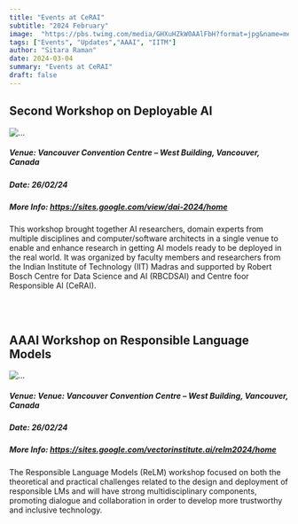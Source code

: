 ```yaml
---
title: "Events at CeRAI"
subtitle: "2024 February" 
image:  "https://pbs.twimg.com/media/GHXuHZkW0AAlFbH?format=jpg&name=medium"
tags: ["Events", "Updates","AAAI", "IITM"]
author: "Sitara Raman"
date: 2024-03-04
summary: "Events at CeRAI"
draft: false
---
```


<div class="container mt-5">
        <div class="text-center">
            <h2>Second Workshop on Deployable AI</h2>
        </div>
        <div class="card mb-3">
            <img src="/images/vancouver.jpg" class="card-img-top" alt="...">
            <div class="card-body">
                <h5 class="card-title">Venue: Vancouver Convention Centre – West Building, Vancouver, Canada</h5>
                <h5 class="card-title">Date: 26/02/24</h5>
                <h5 class="card-title">More Info: <a href="https://sites.google.com/view/dai-2024/home">https://sites.google.com/view/dai-2024/home</a></h5>
                <p class="card-text"> This workshop brought together AI researchers, domain experts from multiple disciplines and computer/software architects in a single venue to enable and enhance research in getting AI models ready to be deployed in the real world. It was organized by faculty members and researchers from the Indian Institute of Technology (IIT) Madras and supported by Robert Bosch Centre for Data Science and AI (RBCDSAI) and Centre foor Responsible AI (CeRAI).</p>
            </div>
        </div>
        <br></br>

<div class="text-center">
            <h2>AAAI Workshop on 
Responsible Language Models </h2>
        </div>
        <div class="card mb-3">
            <img src="https://www.ssg.coop/wp-content/uploads/2015/03/SSG-Vancouver-VCCEP_MG_2261.jpg" class="card-img-top" alt="...">
            <div class="card-body">
                <h5 class="card-title">Venue: Venue: Vancouver Convention Centre – West Building, Vancouver, Canada</h5>
                <h5 class="card-title">Date: 26/02/24</h5>
                <h5 class="card-title">More Info: <a href="https://sites.google.com/vectorinstitute.ai/relm2024/home">https://sites.google.com/vectorinstitute.ai/relm2024/home</a></h5>
                <p class="card-text">The Responsible Language Models (ReLM) workshop focused on both the theoretical and practical challenges related to the design and deployment of responsible LMs and will have strong multidisciplinary components, promoting dialogue and collaboration in order to develop more trustworthy and inclusive technology.</p>
            </div>
        </div>